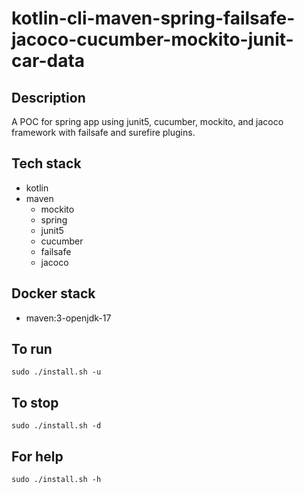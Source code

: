 # kotlin-cli-maven-spring-failsafe-jacoco-cucumber-mockito-junit-car-data

## Description
A POC for spring app using junit5, cucumber, mockito, 
and jacoco framework with failsafe and surefire plugins.

## Tech stack
- kotlin
- maven
	- mockito
  - spring
  - junit5
  - cucumber
  - failsafe
  - jacoco

## Docker stack
- maven:3-openjdk-17

## To run
`sudo ./install.sh -u`

## To stop
`sudo ./install.sh -d`

## For help
`sudo ./install.sh -h`
